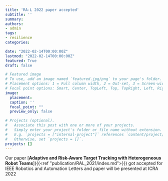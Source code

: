 ```yaml
---
title: 'RA-L 2022 paper accepted'
subtitle: ''
summary:
authors:
- admin
tags:
- resilience
categories:

date: "2022-02-14T00:00:00Z"
lastmod: "2022-02-14T00:00:00Z"
featured: True
draft: false

# Featured image
# To use, add an image named `featured.jpg/png` to your page's folder.
# Placement options: 1 = Full column width, 2 = Out-set, 3 = Screen-width
# Focal point options: Smart, Center, TopLeft, Top, TopRight, Left, Right, BottomLeft, Bottom, BottomRight
image:
  placement:
  caption: ''
  focal_point: ""
  preview_only: false

# Projects (optional).
#   Associate this post with one or more of your projects.
#   Simply enter your project's folder or file name without extension.
#   E.g. `projects = ["internal-project"]` references `content/project/deep-learning/index.md`.
#   Otherwise, set `projects = []`.
projects: []
---
```

Our paper [**Adaptive and Risk-Aware Target Tracking with Heterogeneous Robot Teams**]({{<ref "publication/RAL_2021/index.md">}}) got accepted for IEEE Robotics and Automation Letters and paper will be presented at ICRA 2022